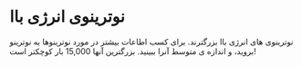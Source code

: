# نوترینوی انرژی باا

نوترینوی های انرژی باا بزرگترند. برای کسب اطاعات بیشتر در مورد نوترینوها به
نوترینو بروید، و اندازه ی متوسط آنرا ببینید. بزرگترین آنها 15,000 بار کوچکتر
است!

